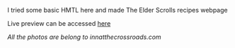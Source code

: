 I tried some basic HMTL here and made The Elder Scrolls recipes webpage 

Live preview can be accessed <a href="https://knikolaeff.github.io/odin-recipes/">here</a>

_All the photos are belong to innatthecrossroads.com_ 
